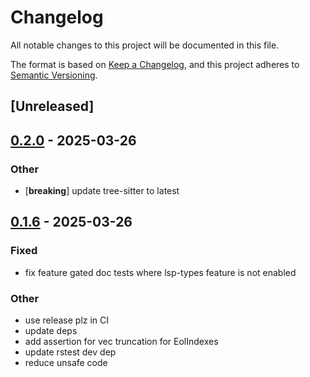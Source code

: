 # Changelog

All notable changes to this project will be documented in this file.

The format is based on [Keep a Changelog](https://keepachangelog.com/en/1.0.0/),
and this project adheres to [Semantic Versioning](https://semver.org/spec/v2.0.0.html).

## [Unreleased]

## [0.2.0](https://github.com/airblast-dev/texter/compare/v0.1.6...v0.2.0) - 2025-03-26

### Other

- [**breaking**] update tree-sitter to latest

## [0.1.6](https://github.com/airblast-dev/texter/compare/v0.1.5...v0.1.6) - 2025-03-26

### Fixed

- fix feature gated doc tests where lsp-types feature is not enabled

### Other

- use release plz in CI
- update deps
- add assertion for vec truncation for EolIndexes
- update rstest dev dep
- reduce unsafe code
